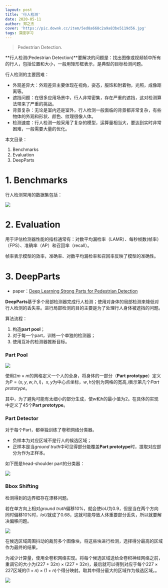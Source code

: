 ```yaml
---
layout: post
title: '行人检测'
date: 2020-05-11
author: 郑之杰
cover: 'https://pic.downk.cc/item/5ed8a668c2a9a83be5119d56.jpg'
tags: 深度学习
---
```


> Pedestrian Detection.

**行人检测(Pedestrian Detection)**要解决的问题是：找出图像或视频帧中所有的行人，包括位置和大小，一般用矩形框表示，是典型的目标检测问题。

行人检测的主要困难：
- 外观差异大：外观差异主要体现在视角，姿态，服饰和附着物，光照，成像距离等。
- 遮挡问题：在很多应用场景中，行人非常密集，存在严重的遮挡，这对检测算法带来了严重的挑战。
- 背景复杂：无论是室内还是室外，行人检测一般面临的背景都非常复杂，有些物体的外观和形状、颜色、纹理很像人体。
- 检测速度：行人检测一般采用了复杂的模型，运算量相当大，要达到实时非常困难，一般需要大量的优化。

本文目录：
1. Benchmarks
2. Evaluation
3. DeepParts

# 1. Benchmarks
行人检测常用的数据集包括：

![](https://pic.downk.cc/item/5ed88636c2a9a83be5e5e0bc.jpg)

# 2. Evaluation
用于评估检测器性能的指标通常有：对数平均漏检率（LAMR）、每秒帧数(帧率）（FPS）、准确率（AP）和召回率（recall）。

帧率表示模型的效率，准确率、对数平均漏检率和召回率反映了模型的准确性。

# 3. DeepParts
- paper：[Deep Learning Strong Parts for Pedestrian Detection](https://www.researchgate.net/publication/300412405_Deep_Learning_Strong_Parts_for_Pedestrian_Detection)

**DeepParts**基于多个局部检测器完成行人检测；使用对身体的局部检测来降低对行人检测的丢失率。进行局部检测的目的主要是为了处理行人身体被遮挡的问题。

算法流程：
1. 构造**part pool**；
2. 对于每一个part，训练一个单独的检测器；
3. 使用互补的检测器推断目标。

### Part Pool

![](https://pic.downk.cc/item/5ed8a28ec2a9a83be50c4851.jpg)

使用$2m×m$的网格定义一个人的全身，将身体的一部分（**Part prototype**）定义为$P=(x,y,w,h,i)$，$x,y$为中心点坐标，$w,h$分别为网格的宽高,i表示第几个$Part$ $prototype$。

其中，为了避免可能有太细小的部分生成，使$w$和$h$的最小值为$2$。在具体的实现中定义了$45$个**Part prototype**。

### Part Detector
对于每个Part，都单独训练了卷积网络分类器。
- 负样本为对应区域不是行人的候选区域；
- 正样本是当$ground$ $truth$中可见得部分能覆盖**Part prototype**时，提取对应部分为作为正样本。

如下图是head-shoulder part的分类器：

![](https://pic.downk.cc/item/5ed8a3aec2a9a83be50dc14b.jpg)

### Bbox Shifting
检测得到的边界框存在漂移问题。

若在单方向上相对$ground$ $truth$偏移$10\%$，就会使$IoU$为$0.9$，但是当在两个方向同时偏移$10\%$时，$IoU$就成了$0.68$，这就可能导致人体重要部分丢失，所以就要解决偏移问题。

![](https://pic.downk.cc/item/5ed8a459c2a9a83be50ec041.jpg)

在候选区域周围抖动的裁剪多个图像块，将这些块进行检测，选择得分最高的区域作为最终的结果。

为减少计算量，使用全卷积网络实现。将每个候选区域送给全卷积神经网络之前，重调它的大小为$(227+32n)×(227+32n)$，最后就可以得到对应于每个$227×227$区域的$(1+n)×(1+n)$个得分映射。取其中得分最大的区域作为候选区域。。

![](https://pic.downk.cc/item/5ed8a548c2a9a83be5100384.jpg)
